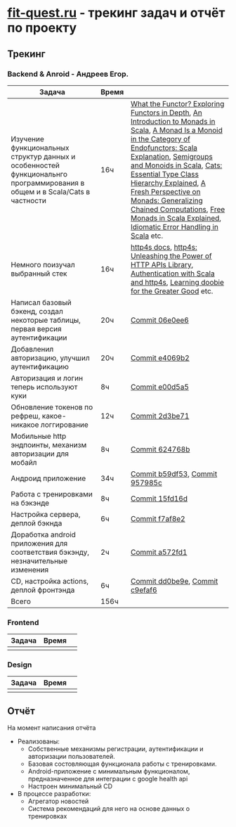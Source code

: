 # [fit-quest.ru](https://fit-quest.ru) - трекинг задач и отчёт по проекту

## Трекинг

### Backend & Anroid - Андреев Егор.

| Задача                                                                                                                    | Время |                                                                                                                                                                                                                                                                                                                                                                                                                                                                                                                                                                                                                                                                                                                                                                                                                                                                                                                                        |
| ------------------------------------------------------------------------------------------------------------------------- | ----- | -------------------------------------------------------------------------------------------------------------------------------------------------------------------------------------------------------------------------------------------------------------------------------------------------------------------------------------------------------------------------------------------------------------------------------------------------------------------------------------------------------------------------------------------------------------------------------------------------------------------------------------------------------------------------------------------------------------------------------------------------------------------------------------------------------------------------------------------------------------------------------------------------------------------------------------- |
| Изучение функциональных структур данных и особенностей функциональнго программирования в общем и в Scala/Сats в частности | 16ч   | [What the Functor? Exploring Functors in Depth](https://rockthejvm.com/articles/what-the-functor), [An Introduction to Monads in Scala](https://rockthejvm.com/articles/an-introduction-to-monads-in-scala), [A Monad Is a Monoid in the Category of Endofunctors: Scala Explanation](https://rockthejvm.com/articles/a-monad-is-a-monoid-in-the-category-of-endofunctors-scala), [Semigroups and Monoids in Scala](https://rockthejvm.com/articles/semigroups-and-monoids-in-scala), [Cats: Essential Type Class Hierarchy Explained](https://rockthejvm.com/articles/cats-essential-type-class-hierarchy), [A Fresh Perspective on Monads: Generalizing Chained Computations](https://rockthejvm.com/articles/a-fresh-perspective-on-monads), [Free Monads in Scala Explained](https://rockthejvm.com/articles/free-monads-in-scala), [Idiomatic Error Handling in Scala](https://rockthejvm.com/articles/free-monads-in-scala) etc. |
| Немного поизучал выбранный стек                                                                                           | 16ч   | [http4s docs](https://http4s.org/v0.23/docs/quickstart.html), [http4s: Unleashing the Power of HTTP APIs Library](https://rockthejvm.com/articles/http4s-unleashing-the-power-of-http-apis-library), [Authentication with Scala and http4s](https://rockthejvm.com/articles/authentication-with-scala-and-http4s), [Learning doobie for the Greater Good](https://rockthejvm.com/articles/learning-doobie-for-the-greater-good) etc.                                                                                                                                                                                                                                                                                                                                                                                                                                                                                                   |
| Написал базовый бэкенд, создал некоторые таблицы, первая версия аутентификации                                            | 20ч   | [Commit 06e0ee6](https://github.com/andreyegor/fit-quest/commit/06e0ee65938ae1eedcbed4dbba6e03341c52a1cd)                                                                                                                                                                                                                                                                                                                                                                                                                                                                                                                                                                                                                                                                                                                                                                                                                              |
| Добавленил авторизацию, улучшил аутентификацию                                                                            | 20ч   | [Commit e4069b2](https://github.com/andreyegor/fit-quest/commit/e4069b248d7aad8b3eb14e4ec60528c5289ba87f)                                                                                                                                                                                                                                                                                                                                                                                                                                                                                                                                                                                                                                                                                                                                                                                                                              |
| Авторизация и логин теперь используют куки                                                                                | 8ч    | [Commit e00d5a5](https://github.com/andreyegor/fit-quest/commit/e00d5a5b54e31f3fff57ff6fda75b649374c380b)                                                                                                                                                                                                                                                                                                                                                                                                                                                                                                                                                                                                                                                                                                                                                                                                                              |
| Обновление токенов по рефреш, какое-никакое логгирование                                                                  | 12ч   | [Commit 2d3be71](https://github.com/andreyegor/fit-quest/commit/2d3be716afb5e7537ded9f98b50f286408fe37a4)                                                                                                                                                                                                                                                                                                                                                                                                                                                                                                                                                                                                                                                                                                                                                                                                                              |
| Мобильные http эндпоинты, механизм авторизации для мобайл                                                                 | 8ч    | [Commit 624768b](https://github.com/andreyegor/fit-quest/commit/624768bff9a3c7df56281e3203f1715639f3fa24)                                                                                                                                                                                                                                                                                                                                                                                                                                                                                                                                                                                                                                                                                                                                                                                                                              |
| Андроид приложение                                                                                                        | 34ч   | [Commit b59df53](https://github.com/andreyegor/fit-quest/commit/b59df5389c850402f72162212f4f9dded3cb829c), [Commit 957985c](https://github.com/andreyegor/fit-quest/commit/957985c993bdc828381653decd285cbe76e36bb5)                                                                                                                                                                                                                                                                                                                                                                                                                                                                                                                                                                                                                                                                                                                   |
| Работа с тренировками на бэкэнде                                                                                          | 8ч    | [Commit 15fd16d](https://github.com/andreyegor/fit-quest/commit/15fd16dcbcbb6145912134a24243e364c0a3c4d3)                                                                                                                                                                                                                                                                                                                                                                                                                                                                                                                                                                                                                                                                                                                                                                                                                              |
| Настройка сервера, деплой бэкнда                                                                                          | 6ч    | [Commit f7af8e2](https://github.com/andreyegor/fit-quest/commit/f7af8e2953891602e502b4ae648b31826bc45c6a)                                                                                                                                                                                                                                                                                                                                                                                                                                                                                                                                                                                                                                                                                                                                                                                                                              |
| Доработка android приложения для соответствия бэкэнду, незначительные изменения                                           | 2ч    | [Commit a572fd1](https://github.com/andreyegor/fit-quest/commit/a572fd145e385cf71f70b074f5b6cd163ab69ec6)                                                                                                                                                                                                                                                                                                                                                                                                                                                                                                                                                                                                                                                                                                                                                                                                                              |
| CD, настройка actions, деплой фронтэнда                                                                                   | 6ч    | [Commit dd0be9e](https://github.com/andreyegor/fit-quest/commit/dd0be9e301db37510e2ef49d1c4c7fd3844dad2b), [Commit c9efaf6](https://github.com/andreyegor/fit-quest/commit/c9efaf676abb5a0eec14d5f49a840b3d52b5865e)                                                                                                                                                                                                                                                                                                                                                                                                                                                                                                                                                                                                                                                                                                                   |
| Всего                                                                                                                     | 156ч  |                                                                                                                                                                                                                                                                                                                                                                                                                                                                                                                                                                                                                                                                                                                                                                                                                                                                                                                                        |

### Frontend

| Задача | Время |     |
| ------ | ----- | --- |
|        |       |     |

### Design

| Задача | Время |     |
| ------ | ----- | --- |
|        |       |     |

## Отчёт

На момент написания отчёта

- Реализованы:
  - Собственные механизмы регистрации, аутентификации и авторизации пользователей.
  - Базовая состовляющая функционала работы с тренировками.
  - Android-приложение с минимальным функционалом, предназначенное для интеграции с google health api
  - Настроен минимальный CD
- В процессе разработки:
  - Агрегатор новостей
  - Система рекомендаций для него на основе данных о тренировках
